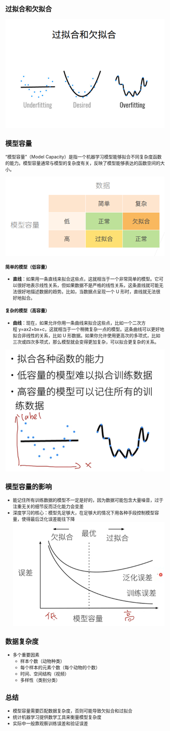 ## 过拟合和欠拟合
![](images/Pasted%20image%2020240912104751.png)

## 模型容量
“模型容量”（Model Capacity）是指一个机器学习模型能够拟合不同复杂度函数的能力。模型容量通常与模型的复杂度有关，反映了模型能够表达的函数空间的大小。

![](images/Pasted%20image%2020240912104826.png)

#### 简单的模型（低容量）
- **直线**：如果用一条直线来拟合这些点，这就相当于一个非常简单的模型。它可以很好地表示线性关系，但如果数据不是严格的线性关系，这条直线就可能无法很好地描述数据的趋势。比如，当数据点呈现一个 U 形时，直线就无法很好地拟合。

#### 复杂的模型（高容量）
- **曲线**：现在，如果允许你用一条曲线来拟合这些点，比如一个二次方程 y=ax2+bx+c，这就相当于一个稍微复杂一点的模型。这条曲线可以更好地拟合非线性的关系，比如 U 形数据。如果你允许使用更高次的多项式，比如三次或四次多项式，那么模型就会变得更加复杂，可以拟合更复杂的关系。

![](images/Pasted%20image%2020240912105151.png)



## 模型容量的影响
- 能记住所有训练数据的模型不一定是好的，因为数据可能包含大量噪音，过于注重无关的细节反而泛化能力会变差
- 深度学习的核心：模型先足够大，在足够大的情况下用各种手段控制模型容量，使得最后泛化误差能往下降
![](images/Pasted%20image%2020240912111557.png)

## 数据复杂度
- 多个重要因素
	- 样本个数（动物种类）
	- 每个样本的元素个数（每个动物的个数）
	- 时间、空间结构（视频）
	- 多样性（类别分类）

## 总结
- 模型容量需要匹配数据复杂度，否则可能导致欠拟合和过拟合
- 统计机器学习提供数学工具来衡量模型复杂度
- 实际中一般靠观察训练误差和验证误差
